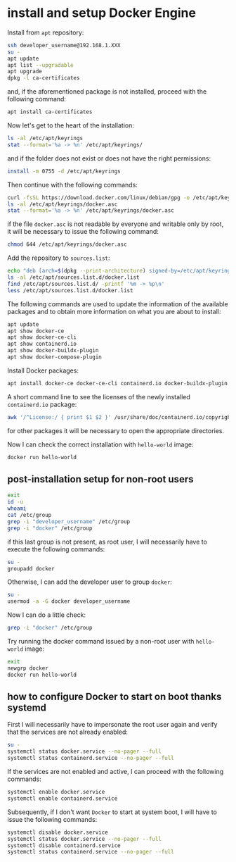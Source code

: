 # install and setup Docker Engine

Install from `apt` repository:

```bash
ssh developer_username@192.168.1.XXX
su -
apt update
apt list --upgradable
apt upgrade
dpkg -l ca-certificates
```

and, if the aforementioned package is not installed, proceed with the following command:

```bash
apt install ca-certificates
```

Now let's get to the heart of the installation:

```bash
ls -al /etc/apt/keyrings
stat --format='%a -> %n' /etc/apt/keyrings/
```

and if the folder does not exist or does not have the right permissions:

```bash
install -m 0755 -d /etc/apt/keyrings
```

Then continue with the following commands:

```bash
curl -fsSL https://download.docker.com/linux/debian/gpg -o /etc/apt/keyrings/docker.asc
ls -al /etc/apt/keyrings/docker.asc
stat --format='%a -> %n' /etc/apt/keyrings/docker.asc
```

if the file `docker.asc` is not readable by everyone and writable only by root, it will be necessary to issue the following command:

```bash
chmod 644 /etc/apt/keyrings/docker.asc
```

Add the repository to `sources.list`:

```bash
echo "deb [arch=$(dpkg --print-architecture) signed-by=/etc/apt/keyrings/docker.asc] https://download.docker.com/linux/debian $(. /etc/os-release && echo "$VERSION_CODENAME") stable" | tee /etc/apt/sources.list.d/docker.list > /dev/null
ls -al /etc/apt/sources.list.d/docker.list
find /etc/apt/sources.list.d/ -printf '%m -> %p\n' 
less /etc/apt/sources.list.d/docker.list
```

The following commands are used to update the information of the available packages and to obtain more information on what you are about to install:

```bash
apt update
apt show docker-ce
apt show docker-ce-cli
apt show containerd.io
apt show docker-buildx-plugin
apt show docker-compose-plugin
```

Install Docker packages:

```bash
apt install docker-ce docker-ce-cli containerd.io docker-buildx-plugin docker-compose-plugin
```

A short command line to see the licenses of the newly installed `containerd.io` package:

```bash
awk '/^License:/ { print $1 $2 }' /usr/share/doc/containerd.io/copyright
```

for other packages it will be necessary to open the appropriate directories.

Now I can check the correct installation with `hello-world` image:

```bash
docker run hello-world
```

## post-installation setup for non-root users

```bash
exit
id -u
whoami
cat /etc/group
grep -i "developer_username" /etc/group
grep -i "docker" /etc/group
```

if this last group is not present, as root user, I will necessarily have to execute the following commands:

```bash
su -
groupadd docker
```

Otherwise, I can add the developer user to group `docker`:

```bash
su -
usermod -a -G docker developer_username
```

Now I can do a little check:

```bash
grep -i "docker" /etc/group
```

Try running the docker command issued by a non-root user with `hello-world` image:

```bash
exit
newgrp docker
docker run hello-world
```

## how to configure Docker to start on boot thanks systemd

First I will necessarily have to impersonate the root user again and verify that the services are not already enabled:

```bash
su -
systemctl status docker.service --no-pager --full
systemctl status containerd.service --no-pager --full
```

If the services are not enabled and active, I can proceed with the following commands:

```bash
systemctl enable docker.service
systemctl enable containerd.service
```

Subsequently, if I don't want `Docker` to start at system boot, I will have to issue the following commands:

```bash
systemctl disable docker.service
systemctl status docker.service --no-pager --full
systemctl disable containerd.service
systemctl status containerd.service --no-pager --full
```
